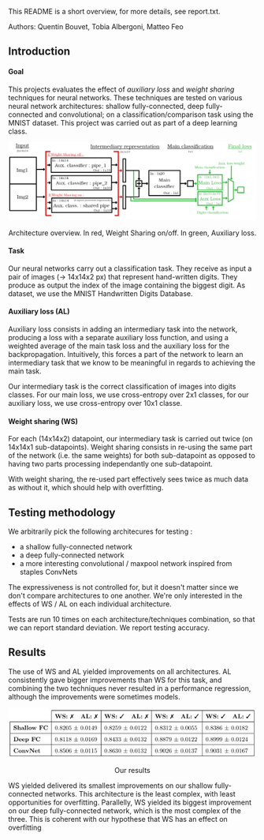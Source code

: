 This README is a short overview, for more details, see report.txt.

Authors: Quentin Bouvet, Tobia Albergoni, Matteo Feo

## Introduction

#### Goal

This projects evaluates the effect of _auxiliary loss_ and  _weight sharing_ techniques for neural networks. These techniques are tested on various neural network architectures: shallow fully-connected, deep fully-connected and convolutional; on a classification/comparison task using the MNIST dataset. This project was carried out as part of a deep learning class.

<p align=center>
  <img src="./workspace/diagrams/arch.png" width=600>
</p>
<p align=center>
  Architecture overview.    
  In red, Weight Sharing on/off. In green, Auxiliary loss.
</p>

#### Task

Our neural networks carry out a classification task. They receive as input a pair of images (-> 14x14x2 px) that represent hand-written digits. They produce as output the index of the image containing the biggest digit. As dataset, we use the MNIST Handwritten Digits Database.


#### Auxiliary loss (AL)

Auxiliary loss consists in adding an intermediary task into the network, producing a loss with a separate auxiliary loss function, and using a weighted average of the main task loss and the auxiliary loss for the backpropagation. Intuitively, this forces a part of the network to learn an intermediary task that we know to be meaningful in regards to achieving the main task.

Our intermediary task is the correct classification of images into digits classes. For our main loss, we use cross-entropy over 2x1 classes, for our auxiliary loss, we use cross-entropy over 10x1 classe. 


#### Weight sharing (WS)

For each (14x14x2) datapoint, our intermediary task is carried out twice (on 14x14x1 sub-datapoints). Weight sharing consists in re-using the same part of the network (i.e. the same weights) for both sub-datapoint as opposed to having two parts processing independantly one sub-datapoint. 

With weight sharing, the re-used part effectively sees twice as much data as without it, which should help with overfitting.


## Testing methodology

We arbitrarily pick the following architecures for testing :   
- a shallow fully-connected network  
- a deep fully-connected network  
- a more interesting convolutional / maxpool network inspired from staples ConvNets  

The expressiveness is not controlled for, but it doesn't matter since we don't compare architectures to one another. We're only interested in the effects of WS / AL on each individual architecture.

Tests are run 10 times on each architecture/techniques combination, so that we can report standard deviation. We report testing accuracy.


## Results

The use of WS and AL yielded improvements on all architectures. AL consistently gave bigger improvements than WS for this task, and combining the two techniques never resulted in a performance regression, although the improvements were sometimes models. 

<p align=center>
  <img src="./workspace/diagrams/results.jpg" width=600>
</p>
<p align=center>
  Our results
</p>


WS yielded delivered its smallest  improvements on our shallow fully-connected networks. This architecture is the least complex, with least opportunities for overfitting. Parallelly, WS yielded its biggest improvement on our deep fully-connected network, which is the most complex of the three. This is coherent with our hypothese that WS has an effect on overfitting